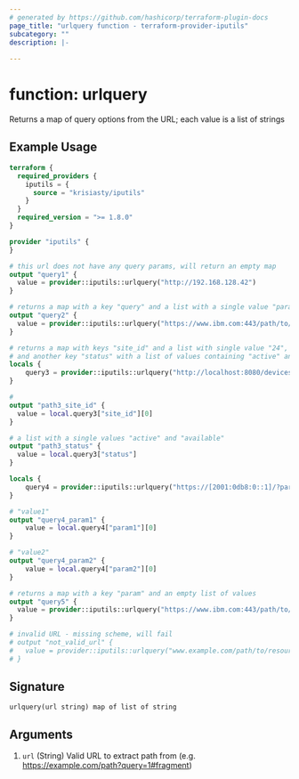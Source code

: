 ```yaml
---
# generated by https://github.com/hashicorp/terraform-plugin-docs
page_title: "urlquery function - terraform-provider-iputils"
subcategory: ""
description: |-
  
---
```


# function: urlquery

Returns a map of query options from the URL; each value is a list of strings

## Example Usage

```terraform
terraform {
  required_providers {
    iputils = {
      source = "krisiasty/iputils"
    }
  }
  required_version = ">= 1.8.0"
}

provider "iputils" {
}

# this url does not have any query params, will return an empty map
output "query1" {
  value = provider::iputils::urlquery("http://192.168.128.42")
}

# returns a map with a key "query" and a list with a single value "param"
output "query2" {
  value = provider::iputils::urlquery("https://www.ibm.com:443/path/to/resource?query=param#fragment")
}

# returns a map with keys "site_id" and a list with single value "24",
# and another key "status" with a list of values containing "active" and "available"
locals {
    query3 = provider::iputils::urlquery("http://localhost:8080/devices/?site_id=24&status=active&status=available")
}

#
output "path3_site_id" {
  value = local.query3["site_id"][0]
}

# a list with a single values "active" and "available"
output "path3_status" {
  value = local.query3["status"]
}

locals {
    query4 = provider::iputils::urlquery("https://[2001:0db8:0::1]/?param1=value1&param2=value2")
}

# "value1"
output "query4_param1" {
    value = local.query4["param1"][0]
}   

# "value2"
output "query4_param2" {
    value = local.query4["param2"][0]
}   

# returns a map with a key "param" and an empty list of values
output "query5" {
  value = provider::iputils::urlquery("https://www.ibm.com:443/path/to/resource?param")
}

# invalid URL - missing scheme, will fail
# output "not_valid_url" {
#   value = provider::iputils::urlquery("www.example.com/path/to/resource")
# }
```

## Signature

<!-- signature generated by tfplugindocs -->
```text
urlquery(url string) map of list of string
```

## Arguments

<!-- arguments generated by tfplugindocs -->
1. `url` (String) Valid URL to extract path from (e.g. https://example.com/path?query=1#fragment)
